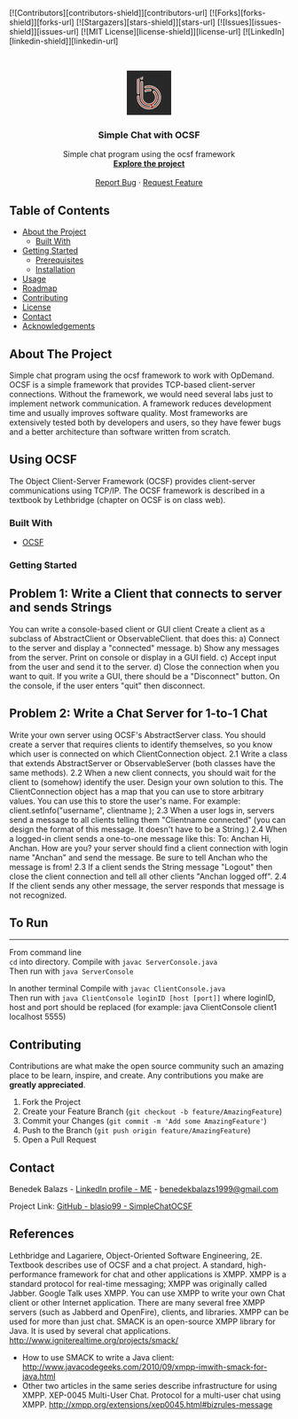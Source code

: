 [![Contributors][contributors-shield]][contributors-url]
[![Forks][forks-shield]][forks-url]
[![Stargazers][stars-shield]][stars-url]
[![Issues][issues-shield]][issues-url]
[![MIT License][license-shield]][license-url]
[![LinkedIn][linkedin-shield]][linkedin-url]



<!-- PROJECT LOGO -->
<br />
<p align="center">
  <a href="https://github.com/blasio99">
    <img src="images/v3.png" alt="Logo" width="80" height="80">
  </a>

  <h3 align="center">Simple Chat with OCSF</h3>

  <p align="center">
    Simple chat program using the ocsf framework
    <br />
    <a href="https://github.com/blasio99/SimpleChatOCSF"><strong>Explore the project</strong></a>
    <br />
    <br />
    <a href="https://github.com/blasio99/SimpleChatOCSF/issues">Report Bug</a>
    ·
    <a href="https://github.com/blasio99/SimpleChatOCSF/issues">Request Feature</a>
  </p>
</p>



<!-- TABLE OF CONTENTS -->
## Table of Contents

* [About the Project](#about-the-project)
  * [Built With](#built-with)
* [Getting Started](#getting-started)
  * [Prerequisites](#prerequisites)
  * [Installation](#installation)
* [Usage](#usage)
* [Roadmap](#roadmap)
* [Contributing](#contributing)
* [License](#license)
* [Contact](#contact)
* [Acknowledgements](#acknowledgements)



<!-- ABOUT THE PROJECT -->
## About The Project
Simple chat program using the ocsf framework to work with OpDemand.
OCSF is a simple framework that provides TCP-based client-server connections.
Without the framework, we would need several labs just to implement network communication.
A framework reduces development time and usually improves software quality. Most frameworks are
extensively tested both by developers and users, so they have fewer bugs and a better architecture than
software written from scratch.

## Using OCSF
The Object Client-Server Framework (OCSF) provides client-server communications using TCP/IP.
The OCSF framework is described in a textbook by Lethbridge (chapter on OCSF is on class web).

### Built With
* [OCSF](http://www.site.uottawa.ca/school/research/lloseng/supportMaterial/ocsf/ocsf.html)



<!-- GETTING STARTED -->
### Getting Started

## Problem 1: Write a Client that connects to server and sends Strings
You can write a console-based client or GUI client
Create a client as a subclass of AbstractClient or ObservableClient. that does this:
a) Connect to the server and display a "connected" message.
b) Show any messages from the server. Print on console or display in a GUI field.
c) Accept input from the user and send it to the server.
d) Close the connection when you want to quit. If you write a GUI, there should be a "Disconnect" button. On the console, if the user enters "quit" then disconnect.

## Problem 2: Write a Chat Server for 1-to-1 Chat
Write your own server using OCSF's AbstractServer class.
You should create a server that requires clients to identify themselves, so you know which user is connected on which ClientConnection object.
2.1 Write a class that extends AbstractServer or ObservableServer (both classes have the same methods).
2.2 When a new client connects, you should wait for the client to (somehow) identify the user. Design your own solution to this. The ClientConnection object has a map that you can use to store arbitrary values. You can use this to store the user's name. For example: client.setInfo("username", clientname );
2.3 When a user logs in, servers send a message to all clients telling them "Clientname connected" (you can design the format of this message. It doesn't have to be a String.)
2.4 When a logged-in client sends a one-to-one message like this:
        To: Anchan
        Hi, Anchan. How are you?
your server should find a client connection with login name "Anchan" and send the message. Be sure to tell Anchan who the message is from!
2.3 If a client sends the String message "Logout" then close the client connection and tell all other clients "Anchan logged off".
2.4 If the client sends any other message, the server responds that message is not recognized.


## To Run
------
From command line  
`cd` into directory.
Compile with `javac ServerConsole.java`  
Then run with `java ServerConsole`

In another terminal 
Compile with `javac ClientConsole.java`  
Then run with `java ClientConsole loginID [host [port]]` where loginID, host and port should be replaced (for example: java ClientConsole client1 localhost 5555)


<!-- CONTRIBUTING -->
## Contributing

Contributions are what make the open source community such an amazing place to be learn, inspire, and create. Any contributions you make are **greatly appreciated**.

1. Fork the Project
2. Create your Feature Branch (`git checkout -b feature/AmazingFeature`)
3. Commit your Changes (`git commit -m 'Add some AmazingFeature'`)
4. Push to the Branch (`git push origin feature/AmazingFeature`)
5. Open a Pull Request


<!-- CONTACT -->
## Contact

Benedek Balazs - [LinkedIn profile - ME](https://www.linkedin.com/in/balazs-benedek-009322183/) - benedekbalazs1999@gmail.com

Project Link: [GitHub - blasio99 - SimpleChatOCSF](https://github.com/blasio99/SimpleChatOCSF)


## References

Lethbridge and Lagariere, Object-Oriented Software Engineering, 2E. Textbook describes use of OCSF and a chat project.
A standard, high-performance framework for chat and other applications is XMPP.
XMPP is a standard protocol for real-time messaging; XMPP was originally called Jabber. Google Talk uses XMPP. You can use XMPP to write your own Chat client or other Internet application. There are many several free XMPP servers (such as Jabberd and OpenFire), clients, and libraries. XMPP can be used for more than just chat. SMACK is an open-source XMPP library for Java. It is used by several chat applications. http://www.igniterealtime.org/projects/smack/
* How to use SMACK to write a Java client: http://www.javacodegeeks.com/2010/09/xmpp-imwith-smack-for-java.html
* Other two articles in the same series describe infrastructure for using XMPP.
XEP-0045 Multi-User Chat. Protocol for a multi-user chat using XMPP. http://xmpp.org/extensions/xep0045.html#bizrules-message
